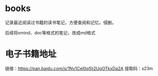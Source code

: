 # books
记录最近阅读过书籍的读书笔记，方便查阅和记忆。侵删。

后续将xmind、doc等格式的笔记，改成md格式

# 电子书籍地址
链接：https://pan.baidu.com/s/1Nv1Cel0q5Ij2UqOTkxDa2A
提取码：s23m